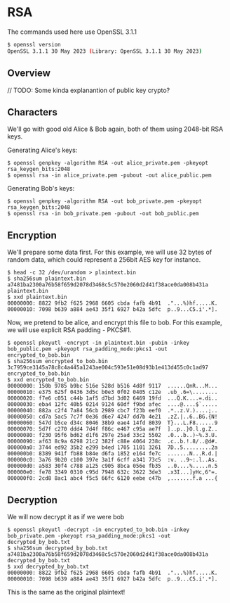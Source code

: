 # RSA

The commands used here use OpenSSL 3.1.1

```sh
$ openssl version
OpenSSL 3.1.1 30 May 2023 (Library: OpenSSL 3.1.1 30 May 2023)
```

## Overview

// TODO: Some kinda explanantion of public key crypto?

## Characters

We'll go with good old Alice & Bob again, both of them using 2048-bit RSA keys.

Generating Alice's keys:

```
$ openssl genpkey -algorithm RSA -out alice_private.pem -pkeyopt rsa_keygen_bits:2048
$ openssl rsa -in alice_private.pem -pubout -out alice_public.pem
```

Generating Bob's keys:

```
$ openssl genpkey -algorithm RSA -out bob_private.pem -pkeyopt rsa_keygen_bits:2048
$ openssl rsa -in bob_private.pem -pubout -out bob_public.pem
```


## Encryption

We'll prepare some data first. For this example, we will use 32 bytes of random data, which could represent a 256bit AES key for instance.

```
$ head -c 32 /dev/urandom > plaintext.bin
$ sha256sum plaintext.bin 
a7481ba2300a76b58f659d2078d3468c5c570e2060d2d41f38ace0da008b431a  plaintext.bin
$ xxd plaintext.bin 
00000000: 8822 9fb2 f625 2968 6605 cbda fafb 4b91  ."...%)hf.....K.
00000010: 7098 b639 a884 ae43 35f1 6927 b42a 5dfc  p..9...C5.i'.*].
```

Now, we pretend to be alice, and encrypt this file to bob. For this example, we will use explicit RSA padding - PKCS#1.

```
$ openssl pkeyutl -encrypt -in plaintext.bin -pubin -inkey bob_public.pem -pkeyopt rsa_padding_mode:pkcs1 -out encrypted_to_bob.bin
$ sha256sum encrypted_to_bob.bin 
3c7959ce3145a78c8c4a445a1243ae004c593e51e08d93b1e413d455c0c1ad97  encrypted_to_bob.bin
$ xxd encrypted_to_bob.bin 
00000000: 150b 9785 b9bc 516e 528d b516 4d8f 9117  ......QnR...M...
00000010: e375 625f 0436 3d5c b0e3 0f02 0405 c12e  .ub_.6=\........
00000020: f7e6 c051 c44b 1af5 d7bd 3d02 6469 19fd  ...Q.K....=.di..
00000030: eba4 12fc 40b5 0214 9124 60df f9bd afec  ....@....$`.....
00000040: 882a c2f4 7a84 56cb 2989 cbc7 f23b eef0  .*..z.V.)....;..
00000050: cd7a 5ac5 7c7f 0e36 d6e7 4247 dd7b 4e21  .zZ.|..6..BG.{N!
00000060: 547d b5ce d34c 8046 38b9 eae4 14fd 8039  T}...L.F8......9
00000070: 5d7f c270 ddd4 7d4f f86c e467 c95a ae7f  ]..p..}O.l.g.Z..
00000080: f230 95f6 bd62 d1f6 297e 25ad 33c2 5502  .0...b..)~%.3.U.
00000090: af63 8c9a 6298 21c2 382f c88e 4064 238c  .c..b.!.8/..@d#.
000000a0: 3744 ed92 35b2 e299 b4ed 1705 1101 3261  7D..5.........2a
000000b0: 8389 941f fb88 b84e d6fa 1852 e164 fe7c  .......N...R.d.|
000000c0: 3a76 9b20 c100 397e 3a1f 6cff a341 73c5  :v. ..9~:.l..As.
000000d0: a583 30f4 c788 a125 c905 8bca 056e fb35  ..0....%.....n.5
000000e0: fe78 3349 0310 c95d 7948 632c 3622 3de3  .x3I...]yHc,6"=.
000000f0: 2cd8 8ac1 abc4 f5c5 66fc 6120 eebe c47b  ,.......f.a ...{
```

## Decryption

We will now decrypt it as if we were bob

```
$ openssl pkeyutl -decrypt -in encrypted_to_bob.bin -inkey bob_private.pem -pkeyopt rsa_padding_mode:pkcs1 -out decrypted_by_bob.txt
$ sha256sum decrypted_by_bob.txt 
a7481ba2300a76b58f659d2078d3468c5c570e2060d2d41f38ace0da008b431a  decrypted_by_bob.txt
$ xxd decrypted_by_bob.txt 
00000000: 8822 9fb2 f625 2968 6605 cbda fafb 4b91  ."...%)hf.....K.
00000010: 7098 b639 a884 ae43 35f1 6927 b42a 5dfc  p..9...C5.i'.*].
```

This is the same as the original plaintext!

